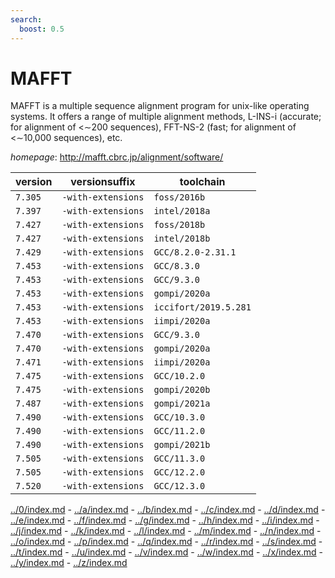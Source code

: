 ```yaml
---
search:
  boost: 0.5
---
```

# MAFFT

MAFFT is a multiple sequence alignment program   for unix-like operating systems.  It offers a range of multiple  alignment methods, L-INS-i (accurate; for alignment of <∼200 sequences),   FFT-NS-2 (fast; for alignment of <∼10,000 sequences), etc.

*homepage*: <http://mafft.cbrc.jp/alignment/software/>

version | versionsuffix | toolchain
--------|---------------|----------
``7.305`` | ``-with-extensions`` | ``foss/2016b``
``7.397`` | ``-with-extensions`` | ``intel/2018a``
``7.427`` | ``-with-extensions`` | ``foss/2018b``
``7.427`` | ``-with-extensions`` | ``intel/2018b``
``7.429`` | ``-with-extensions`` | ``GCC/8.2.0-2.31.1``
``7.453`` | ``-with-extensions`` | ``GCC/8.3.0``
``7.453`` | ``-with-extensions`` | ``GCC/9.3.0``
``7.453`` | ``-with-extensions`` | ``gompi/2020a``
``7.453`` | ``-with-extensions`` | ``iccifort/2019.5.281``
``7.453`` | ``-with-extensions`` | ``iimpi/2020a``
``7.470`` | ``-with-extensions`` | ``GCC/9.3.0``
``7.470`` | ``-with-extensions`` | ``gompi/2020a``
``7.471`` | ``-with-extensions`` | ``iimpi/2020a``
``7.475`` | ``-with-extensions`` | ``GCC/10.2.0``
``7.475`` | ``-with-extensions`` | ``gompi/2020b``
``7.487`` | ``-with-extensions`` | ``gompi/2021a``
``7.490`` | ``-with-extensions`` | ``GCC/10.3.0``
``7.490`` | ``-with-extensions`` | ``GCC/11.2.0``
``7.490`` | ``-with-extensions`` | ``gompi/2021b``
``7.505`` | ``-with-extensions`` | ``GCC/11.3.0``
``7.505`` | ``-with-extensions`` | ``GCC/12.2.0``
``7.520`` | ``-with-extensions`` | ``GCC/12.3.0``

[../0/index.md](0) - [../a/index.md](a) - [../b/index.md](b) - [../c/index.md](c) - [../d/index.md](d) - [../e/index.md](e) - [../f/index.md](f) - [../g/index.md](g) - [../h/index.md](h) - [../i/index.md](i) - [../j/index.md](j) - [../k/index.md](k) - [../l/index.md](l) - [../m/index.md](m) - [../n/index.md](n) - [../o/index.md](o) - [../p/index.md](p) - [../q/index.md](q) - [../r/index.md](r) - [../s/index.md](s) - [../t/index.md](t) - [../u/index.md](u) - [../v/index.md](v) - [../w/index.md](w) - [../x/index.md](x) - [../y/index.md](y) - [../z/index.md](z)

